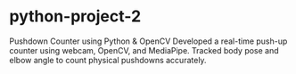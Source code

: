 # python-project-2
Pushdown Counter using Python &amp; OpenCV Developed a real-time push-up counter using webcam, OpenCV, and MediaPipe. Tracked body pose and elbow angle to count physical pushdowns accurately.

